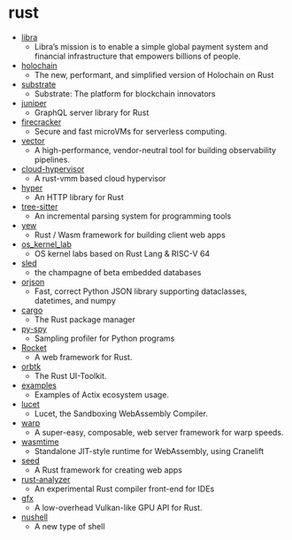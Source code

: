 # rust
- [libra](https://github.com/libra/libra)
  - Libra’s mission is to enable a simple global payment system and financial infrastructure that empowers billions of people.
- [holochain](https://github.com/holochain/holochain)
  - The new, performant, and simplified version of Holochain on Rust
- [substrate](https://github.com/paritytech/substrate)
  - Substrate: The platform for blockchain innovators
- [juniper](https://github.com/graphql-rust/juniper)
  - GraphQL server library for Rust
- [firecracker](https://github.com/firecracker-microvm/firecracker)
  - Secure and fast microVMs for serverless computing.
- [vector](https://github.com/timberio/vector)
  - A high-performance, vendor-neutral tool for building observability pipelines.
- [cloud-hypervisor](https://github.com/cloud-hypervisor/cloud-hypervisor)
  - A rust-vmm based cloud hypervisor
- [hyper](https://github.com/hyperium/hyper)
  - An HTTP library for Rust
- [tree-sitter](https://github.com/tree-sitter/tree-sitter)
  - An incremental parsing system for programming tools
- [yew](https://github.com/yewstack/yew)
  - Rust / Wasm framework for building client web apps
- [os_kernel_lab](https://github.com/chyyuu/os_kernel_lab)
  - OS kernel labs based on Rust Lang & RISC-V 64
- [sled](https://github.com/spacejam/sled)
  - the champagne of beta embedded databases
- [orjson](https://github.com/ijl/orjson)
  - Fast, correct Python JSON library supporting dataclasses, datetimes, and numpy
- [cargo](https://github.com/rust-lang/cargo)
  - The Rust package manager
- [py-spy](https://github.com/benfred/py-spy)
  - Sampling profiler for Python programs
- [Rocket](https://github.com/SergioBenitez/Rocket)
  - A web framework for Rust.
- [orbtk](https://github.com/redox-os/orbtk)
  - The Rust UI-Toolkit.
- [examples](https://github.com/actix/examples)
  - Examples of Actix ecosystem usage.
- [lucet](https://github.com/bytecodealliance/lucet)
  - Lucet, the Sandboxing WebAssembly Compiler.
- [warp](https://github.com/seanmonstar/warp)
  - A super-easy, composable, web server framework for warp speeds.
- [wasmtime](https://github.com/bytecodealliance/wasmtime)
  - Standalone JIT-style runtime for WebAssembly, using Cranelift
- [seed](https://github.com/seed-rs/seed)
  - A Rust framework for creating web apps
- [rust-analyzer](https://github.com/rust-analyzer/rust-analyzer)
  - An experimental Rust compiler front-end for IDEs
- [gfx](https://github.com/gfx-rs/gfx)
  - A low-overhead Vulkan-like GPU API for Rust.
- [nushell](https://github.com/nushell/nushell)
  - A new type of shell
